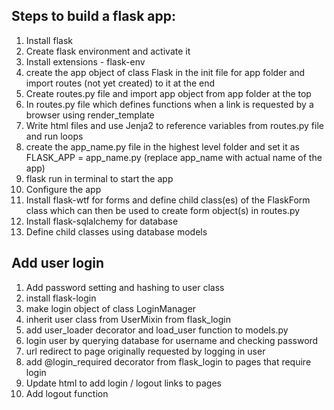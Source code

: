 ## Steps to build a flask app:

1. Install flask
2. Create flask environment and activate it
3. Install extensions - flask-env
4. create the app object of class Flask in the init file for app folder and import routes (not yet created) to it at the end
5. Create routes.py file and import app object from app folder at the top
6. In routes.py file which defines functions when a link is requested by a browser using render_template 
7. Write html files and use Jenja2 to reference variables from routes.py file and run loops
8. create the app_name.py file in the highest level folder and set it as FLASK_APP = app_name.py (replace app_name with actual name of the app)
9. flask run in terminal to start the app
10. Configure the app
11. Install flask-wtf for forms and define child class(es) of the FlaskForm class which can then be used to create form object(s) in routes.py
12. Install flask-sqlalchemy for database
13. Define child classes using database models 

## Add user login

1. Add password setting and hashing to user class
2. install flask-login
3. make login object of class LoginManager
4. inherit user class from UserMixin from flask_login
5. add user_loader decorator and load_user function to models.py
6. login user by querying database for username and checking password
7. url redirect to page originally requested by logging in user
8. add @login_required decorator from flask_login to pages that require login
9. Update html to add login / logout links to pages
10. Add logout function